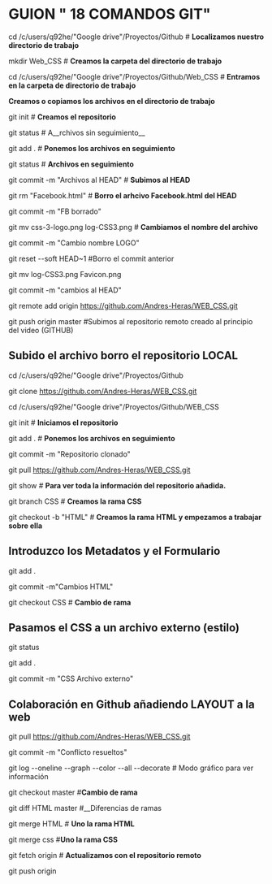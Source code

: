 # GUION " 18 COMANDOS GIT"

cd /c/users/q92he/"Google drive"/Proyectos/Github # __Localizamos nuestro directorio de trabajo__

mkdir Web_CSS # __Creamos la carpeta del directorio de trabajo__

cd /c/users/q92he/"Google drive"/Proyectos/Github/Web_CSS # __Entramos en la carpeta de directorio de trabajo__

__Creamos o copiamos los archivos en el directorio de trabajo__

git init # __Creamos el repositorio__


git status # A__rchivos sin seguimiento__


git add . # __Ponemos los archivos en seguimiento__


git status # __Archivos en seguimiento__ 


git commit -m "Archivos al HEAD" # __Subimos al HEAD__


git rm "Facebook.html" # __Borro el arhcivo Facebook.html del HEAD__


git commit -m "FB borrado"


git mv css-3-logo.png log-CSS3.png # __Cambiamos el nombre del archivo__


git commit -m "Cambio nombre LOGO"


git reset --soft HEAD~1 #Borro el commit anterior


git mv log-CSS3.png Favicon.png


git commit -m "cambios al HEAD"


git remote add origin https://github.com/Andres-Heras/WEB_CSS.git 


git push origin master #Subimos al repositorio remoto creado al principio del video (GITHUB)



## Subido el archivo borro el repositorio LOCAL


cd /c/users/q92he/"Google drive"/Proyectos/Github 


git clone https://github.com/Andres-Heras/WEB_CSS.git


cd /c/users/q92he/"Google drive"/Proyectos/Github/WEB_CSS


git init # __Iniciamos el repositorio__


git add . # __Ponemos los archivos en seguimiento__


git commit -m "Repositorio clonado" 


git pull  https://github.com/Andres-Heras/WEB_CSS.git


git show # __Para ver toda la información del repositorio añadida.__


git branch CSS # __Creamos la rama CSS__

git checkout -b "HTML" # __Creamos la rama HTML y empezamos a trabajar sobre ella__

## Introduzco los Metadatos y el Formulario


git add .


git commit -m"Cambios HTML"


git checkout CSS # __Cambio de rama__


## Pasamos el CSS a un archivo externo (estilo)


git status


git add .


git commit -m "CSS Archivo externo"


## Colaboración en Github añadiendo LAYOUT a la web


git pull  https://github.com/Andres-Heras/WEB_CSS.git


git  commit -m "Conflicto resueltos"


git log --oneline --graph --color --all --decorate # Modo gráfico para ver información


git checkout master #__Cambio de rama__


git diff HTML master #__Diferencias de ramas


git merge HTML # __Uno la rama HTML__


git merge css #__Uno la rama CSS__


git fetch origin # __Actualizamos con el repositorio remoto__


git push origin


